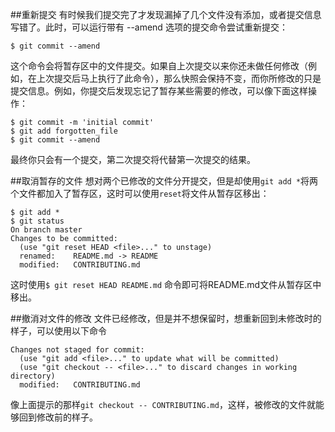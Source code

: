 ##重新提交
有时候我们提交完了才发现漏掉了几个文件没有添加，或者提交信息写错了。此时，可以运行带有 --amend 选项的提交命令尝试重新提交：
```
$ git commit --amend
```
这个命令会将暂存区中的文件提交。如果自上次提交以来你还未做任何修改（例如，在上次提交后马上执行了此命令），那么快照会保持不变，而你所修改的只是提交信息。例如，你提交后发现忘记了暂存某些需要的修改，可以像下面这样操作：
```
$ git commit -m 'initial commit'
$ git add forgotten_file
$ git commit --amend
```
最终你只会有一个提交，第二次提交将代替第一次提交的结果。

##取消暂存的文件
想对两个已修改的文件分开提交，但是却使用`git add *`将两个文件都加入了暂存区，这时可以使用`reset`将文件从暂存区移出：
```
$ git add *
$ git status
On branch master
Changes to be committed:
  (use "git reset HEAD <file>..." to unstage)
  renamed:    README.md -> README
  modified:   CONTRIBUTING.md
```
这时使用`$ git reset HEAD README.md` 命令即可将README.md文件从暂存区中移出。

##撤消对文件的修改
文件已经修改，但是并不想保留时，想重新回到未修改时的样子，可以使用以下命令
```
Changes not staged for commit:
  (use "git add <file>..." to update what will be committed)
  (use "git checkout -- <file>..." to discard changes in working directory)
  modified:   CONTRIBUTING.md
```
像上面提示的那样`git checkout -- CONTRIBUTING.md`，这样，被修改的文件就能够回到修改前的样子。







